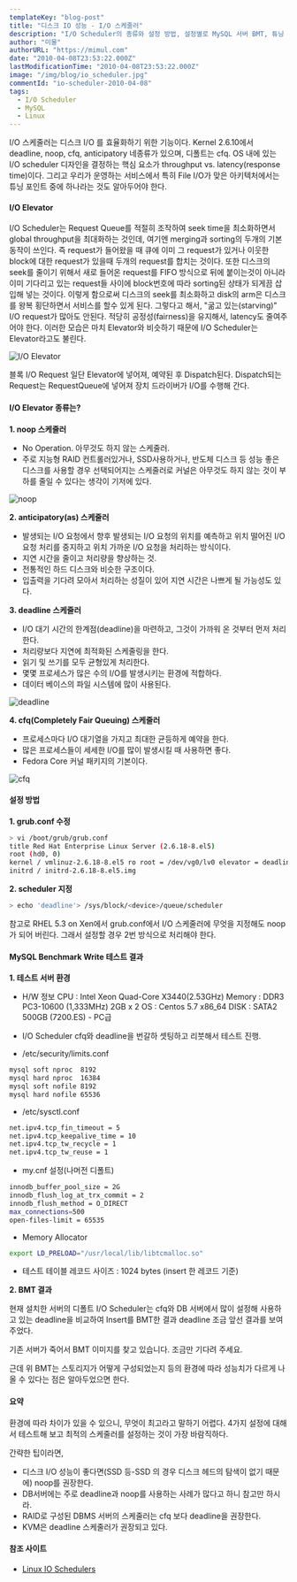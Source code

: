 ```yaml
---
templateKey: "blog-post"
title: "디스크 IO 성능 - I/O 스케줄러"
description: "I/O Scheduler의 종류와 설정 방법, 설정별로 MySQL 서버 BMT, 튜닝 포인트 등을 설명함."
author: "미물"
authorURL: "https://mimul.com"
date: "2010-04-08T23:53:22.000Z"
lastModificationTime: "2010-04-08T23:53:22.000Z"
image: "/img/blog/io_scheduler.jpg"
commentId: "io-scheduler-2010-04-08"
tags:
  - I/O Scheduler
  - MySQL
  - Linux
---
```


I/O 스케줄러는 디스크 I/O 를 효율화하기 위한 기능이다. Kernel 2.6.10에서 deadline, noop, cfq, anticipatory 네종류가 있으며, 디폴트는 cfq.
OS 내에 있는 I/O scheduler 디자인을 결정하는 핵심 요소가 throughput vs. latency(response time)이다.
그리고 우리가 운영하는 서비스에서 특히 File I/O가 맞은 아키텍처에서는 튜닝 포인트 중에 하나라는 것도 알아두어야 한다.

#### I/O Elevator

I/O Scheduler는 Request Queue를 적절히 조작하여 seek time을 최소화하면서 global throughput을 최대화하는 것인데, 여기엔 merging과 sorting의 두개의 기본 동작이 쓰인다.
즉 request가 들어왔을 때 큐에 이미 그 request가 있거나 이웃한 block에 대한 request가 있을때 두개의 request를 합치는 것이다. 또한 디스크의 seek를 줄이기 위해서 새로 들어온 request를 FIFO 방식으로 뒤에 붙이는것이 아니라 이미 기다리고 있는 request들 사이에 block번호에 따라 sorting된 상태가 되게끔 삽입해 넣는 것이다.
이렇게 함으로써 디스크의 seek를 최소화하고 disk의 arm은 디스크를 왕복 횡단하면서 서비스를 할수 있게 된다. 그렇다고 해서, "굶고 있는(starving)" I/O request가 많아도 안된다. 적당히 공정성(fairness)을 유지해서, latency도 줄여주어야 한다. 이러한 모습은 마치 Elevator와 비슷하기 때문에 I/O Scheduler는 Elevator라고도 불린다.

![I/O Elevator](/img/blog/elevator.png)

블록 I/O Request 일단 Elevator에 넣어져, 예약된 후 Dispatch된다. Dispatch되는 Request는 RequestQueue에 넣어져 장치 드라이버가 I/O를 수행해 간다.

#### I/O Elevator 종류는?

**1. noop 스케줄러**

- No Operation. 아무것도 하지 않는 스케줄러.
- 주로 지능형 RAID 컨트롤러있거나, SSD사용하거나, 반도체 디스크 등 성능 좋은 디스크를 사용할 경우 선택되어지는 스케줄러로 커널은 아무것도 하지 않는 것이 부하를 줄일 수 있다는 생각이 기저에 있다.

![noop](/img/blog/noop.png)

**2. anticipatory(as) 스케줄러**

- 발생되는 I/O 요청에서 향후 발생되는 I/O 요청의 위치를 예측하고 위치 떨어진 I/O 요청 처리를 중지하고 위치 가까운 I/O 요청을 처리하는 방식이다.
- 지연 시간을 줄이고 처리량을 향상하는 것.
- 전통적인 하드 디스크와 비슷한 구조이다.
- 입출력을 기다려 모아서 처리하는 성질이 있어 지연 시간은 나쁘게 될 가능성도 있다.

**3. deadline 스케줄러**

- I/O 대기 시간의 한계점(deadline)을 마련하고, 그것이 가까워 온 것부터 먼저 처리한다.
- 처리량보다 지연에 최적화된 스케줄링을 한다.
- 읽기 및 쓰기를 모두 균형있게 처리한다.
- 몇몇 프로세스가 많은 수의 I/O를 발생시키는 환경에 적합하다.
- 데이터 베이스의 파일 시스템에 많이 사용된다.

![deadline](/img/blog/deadline.png)

**4. cfq(Completely Fair Queuing) 스케줄러**

- 프로세스마다 I/O 대기열을 가지고 최대한 균등하게 예약을 한다.
- 많은 프로세스들이 세세한 I/O를 많이 발생시킬 때 사용하면 좋다.
- Fedora Core 커널 패키지의 기본이다.

![cfq](/img/blog/cfq.png)

#### 설정 방법

**1. grub.conf 수정**
```bash
> vi /boot/grub/grub.conf
title Red Hat Enterprise Linux Server (2.6.18-8.el5)
root (hd0, 0)
kernel / vmlinuz-2.6.18-8.el5 ro root = /dev/vg0/lv0 elevator = deadline
initrd / initrd-2.6.18-8.el5.img
```

**2. scheduler 지정**
```bash
> echo 'deadline'> /sys/block/<device>/queue/scheduler
```

참고로 RHEL 5.3 on Xen에서 grub.conf에서 I/O 스케줄러에 무엇을 지정해도 noop가 되어 버린다. 그래서 설정할 경우 2번 방식으로 처리해야 한다.

#### MySQL Benchmark Write 테스트 결과

**1. 테스트 서버 환경**

- H/W 정보
CPU : Intel Xeon Quad-Core X3440(2.53GHz)
Memory : DDR3 PC3-10600 (1,333MHz) 2GB x 2
OS : Centos 5.7 x86_64
DISK : SATA2 500GB (7200.ES) - PC급

- I/O Scheduler
cfq와 deadline을 번갈하 셋팅하고 리붓해서 테스트 진행.

- /etc/security/limits.conf
```bash
mysql soft nproc  8192
mysql hard nproc  16384
mysql soft nofile 8192
mysql hard nofile 65536
```

- /etc/sysctl.conf
```bash
net.ipv4.tcp_fin_timeout = 5
net.ipv4.tcp_keepalive_time = 10
net.ipv4.tcp_tw_recycle = 1
net.ipv4.tcp_tw_reuse = 1
```

- my.cnf 설정(나머전 디폴트)
```bash
innodb_buffer_pool_size = 2G
innodb_flush_log_at_trx_commit = 2
innodb_flush_method = O_DIRECT
max_connections=500
open-files-limit = 65535
```

- Memory Allocator
```bash
export LD_PRELOAD="/usr/local/lib/libtcmalloc.so"
```

- 테스트 테이블 레코드 사이즈 : 1024 bytes (insert 한 레코드 기준)

**2. BMT 결과**

현재 설치한 서버의 디폴트 I/O Scheduler는 cfq와 DB 서버에서 많이 설정해 사용하고 있는 deadline을 비교하여 Insert를 BMT한 결과 deadline 조금 앞선 결과를 보여주었다.

기존 서버가 죽어서 BMT 이미지를 찾고 있습니다. 조금만 기다려 주세요.

근데 위 BMT는 스토리지가 어떻게 구성되었는지 등의 환경에 따라 성능치가 다르게 나올 수 있다는 점은 알아두었으면 한다.

#### 요약

환경에 따라 차이가 있을 수 있으니, 무엇이 최고라고 말하기 어렵다. 4가지 설정에 대해서 테스트해 보고 최적의 스케줄러를 설정하는 것이 가장 바람직하다.

간략한 팁이라면,

- 디스크 I/O 성능이 좋다면(SSD 등-SSD 의 경우 디스크 헤드의 탐색이 없기 때문에) noop를 권장한다.
- DB서버에는 주로 deadline과 noop를 사용하는 사례가 많다고 하니 참고만 하시라.
- RAID로 구성된 DBMS 서버의 스케줄러는 cfq 보다 deadline을 권장한다.
- KVM은 deadline 스케줄러가 권장되고 있다.

#### 참조 사이트

- [Linux IO Schedulers](https://www.thomas-krenn.com/de/wiki/Linux_I/O_Scheduler)
